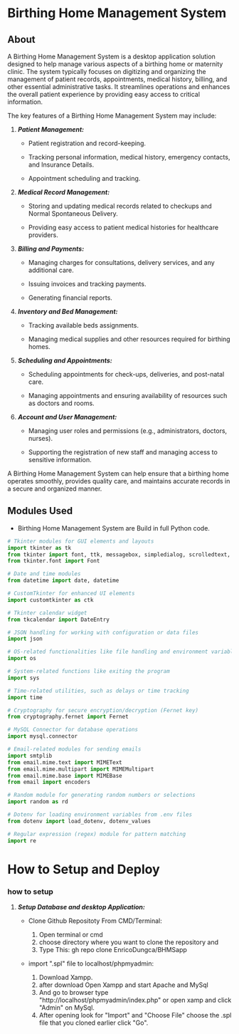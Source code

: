 # Birthing Home Management System

## About

A Birthing Home Management System is a desktop application solution designed to help manage various aspects of a birthing home or maternity clinic. The system typically focuses on digitizing and organizing the management of patient records, appointments, medical history, billing, and other essential administrative tasks. It streamlines operations and enhances the overall patient experience by providing easy access to critical information.

The key features of a Birthing Home Management System may include:

1. **_Patient Management:_**

   - Patient registration and record-keeping.

   - Tracking personal information, medical history, emergency contacts, and Insurance Details.

   - Appointment scheduling and tracking.

2. **_Medical Record Management:_**

   - Storing and updating medical records related to checkups and Normal Spontaneous Delivery.

   - Providing easy access to patient medical histories for healthcare providers.

3. **_Billing and Payments:_**

   - Managing charges for consultations, delivery services, and any additional care.

   - Issuing invoices and tracking payments.

   - Generating financial reports.

4. **_Inventory and Bed Management:_**

   - Tracking available beds assignments.

   - Managing medical supplies and other resources required for birthing homes.

5. **_Scheduling and Appointments:_**

   - Scheduling appointments for check-ups, deliveries, and post-natal care.

   - Managing appointments and ensuring availability of resources such as doctors and rooms.

6. **_Account and User Management:_**

   - Managing user roles and permissions (e.g., administrators, doctors, nurses).

   - Supporting the registration of new staff and managing access to sensitive information.

A Birthing Home Management System can help ensure that a birthing home operates smoothly, provides quality care, and maintains accurate records in a secure and organized manner.

## Modules Used

- Birthing Home Management System are Build in full Python code.

```python
# Tkinter modules for GUI elements and layouts
import tkinter as tk
from tkinter import font, ttk, messagebox, simpledialog, scrolledtext, filedialog
from tkinter.font import Font

# Date and time modules
from datetime import date, datetime

# CustomTkinter for enhanced UI elements
import customtkinter as ctk

# Tkinter calendar widget
from tkcalendar import DateEntry

# JSON handling for working with configuration or data files
import json

# OS-related functionalities like file handling and environment variables
import os

# System-related functions like exiting the program
import sys

# Time-related utilities, such as delays or time tracking
import time

# Cryptography for secure encryption/decryption (Fernet key)
from cryptography.fernet import Fernet

# MySQL Connector for database operations
import mysql.connector

# Email-related modules for sending emails
import smtplib
from email.mime.text import MIMEText
from email.mime.multipart import MIMEMultipart
from email.mime.base import MIMEBase
from email import encoders

# Random module for generating random numbers or selections
import random as rd

# Dotenv for loading environment variables from .env files
from dotenv import load_dotenv, dotenv_values

# Regular expression (regex) module for pattern matching
import re

```

# How to Setup and Deploy

### how to setup

1.  **_Setup Database and desktop Application:_**

    - Clone Github Repositoty From CMD/Terminal:

      1. Open terminal or cmd
      2. choose directory where you want to clone the repository and
      3. Type This: gh repo clone EnricoDungca/BHMSapp

    - import ".spl" file to localhost/phpmyadmin:

      1.  Download Xampp.
      2.  after download Open Xampp and start Apache and MySql
      3.  And go to browser type "http://localhost/phpmyadmin/index.php" or open xamp and click "Admin" on MySql.
      4.  After opening look for "Import" and "Choose File" choose the .spl file that you cloned earlier click "Go".
